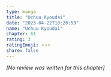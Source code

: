 ```yaml
---
type: manga
title: "Uchuu Kyoudai"
date: "2023-04-22T10:20:59"
name: "Uchuu Kyoudai"
chapter: 61
rating: 3
ratingEmoji: ⭐️⭐️⭐️
share: false
---
```


*[No review was written for this chapter]*
